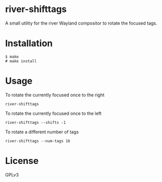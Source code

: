 # river-shifttags

A small utility for the river Wayland compositor to rotate the focused tags.

# Installation

```
$ make
# make install
```

# Usage

To rotate the currently focused once to the right
```
river-shifttags
```

To rotate the currently focused once to the left
```
river-shifttags --shifts -1
```

To rotate a different number of tags
```
river-shifttags --num-tags 16
```

# License

GPLv3
